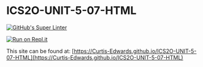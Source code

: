 # ICS2O-UNIT-5-07-HTML

[![GitHub's Super Linter](https://github.com/Curtis-Edwards/ICS2O-UNIT-5-07-HTML/workflows/GitHub's%20Super%20Linter/badge.svg)](https://github.com/Curtis-Edwards/ICS2O-UNIT-5-07-HTML/actions)

[![Run on Repl.it](https://repl.it/badge/github/Curtis-Edwards/ICS2O-UNIT-5-07-HTML)](https://repl.it/github/Curtis-Edwards/ICS2O-UNIT-5-07-HTML)

This site can be found at: [https://Curtis-Edwards.github.io/ICS2O-UNIT-5-07-HTML](https://Curtis-Edwards.github.io/ICS2O-UNIT-5-07-HTML)
